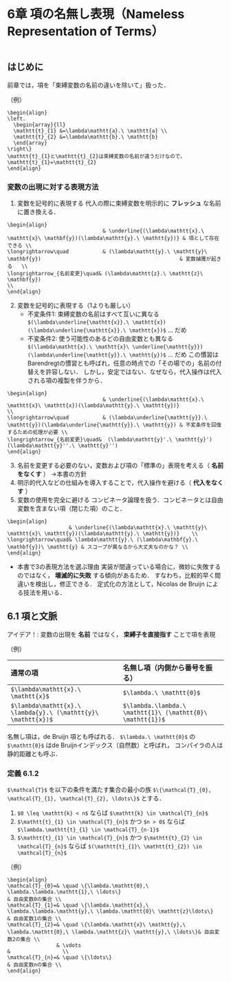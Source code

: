 # 6章 項の名無し表現（Nameless Representation of Terms）

```toc
```
## はじめに
前章では，項を「束縛変数の名前の違いを除いて」扱った．

（例）
```mathjaxBlock
\begin{align}
\left.
  \begin{array}{ll}
  \mathtt{t}_{1} &=\lambda\mathtt{a}.\ \mathtt{a} \\
  \mathtt{t}_{2} &=\lambda\mathtt{b}.\ \mathtt{b}
  \end{array}
\right\}
\mathtt{t}_{1}と\mathtt{t}_{2}は束縛変数の名前が違うだけなので，
\mathtt{t}_{1}=\mathtt{t}_{2}
\end{align}
```

### 変数の出現に対する表現方法

1. 変数を記号的に表現する
代入の際に束縛変数を明示的に **フレッシュ** な名前に置き換える．
```mathjaxBlock
\begin{align}
                               & \underline{(\lambda\mathtt{x}.\ \mathtt{x}\ \mathbf{y})(\lambda\mathtt{y}.\ \mathtt{y})} & 項として存在できる \\
\longrightarrow\quad           & (\lambda\mathtt{y}.\ \mathtt{y}\ \mathbf{y})                                             & 変数捕獲が起きる   \\
\longrightarrow_{名前変更}\quad& (\lambda\mathtt{z}.\ \mathtt{z}\ \mathbf{y})                                                                  \\
\end{align}
```
2. 変数を記号的に表現する（1よりも厳しい）
    - 不変条件1: 束縛変数の名前はすべて互いに異なる
    `$(\lambda\underline{\mathtt{x}}.\ \mathtt{x})(\lambda\underline{\mathtt{x}}.\ \mathtt{x})$` ... だめ
    - 不変条件2: 使う可能性のあるどの自由変数とも異なる
    `$(\lambda\mathtt{x}.\ \mathtt{x}\ \underline{\mathtt{y}})(\lambda\underline{\mathtt{y}}.\ \mathtt{y})$` ... だめ
この慣習はBarendregtの慣習とも呼ばれ，任意の時点での「その場での」名前の付替えを許容しない．
しかし，安定ではない．なぜなら，代入操作は代入される項の複製を伴うから．
```mathjaxBlock
\begin{align}
                               & \underline{(\lambda\mathtt{x}.\ \mathtt{x}\ \mathtt{x})(\lambda\mathtt{y}.\ \mathtt{y})}                                      \\
\longrightarrow\quad           & (\lambda\underline{\mathtt{y}}.\ \mathtt{y})(\lambda\underline{\mathtt{y}}.\ \mathtt{y}) & 不変条件を回復するための処理が必要 \\
\longrightarrow_{名前変更}\quad&  (\lambda\mathtt{y}'.\ \mathtt{y}')(\lambda\mathtt{y}''.\ \mathtt{y}'')
\end{align}
```
3. 名前を変更する必要のない，変数および項の「標準の」表現を考える（ **名前をなくす** ）
→本書の方針
4. 明示的代入などの仕組みを導入することで，代入操作を避ける（ **代入をなくす** ）
5. 変数の使用を完全に避ける
コンビネータ論理を扱う．コンビネータとは自由変数を含まない項（閉じた項）のこと．
```mathjaxBlock
\begin{align}
                    & \underline{(\lambda\mathtt{x}.\ \mathtt{y}\ \mathtt{x}\ \mathtt{y})(\lambda\mathtt{y}.\ \mathtt{y})}    \\
\longrightarrow\quad& \lambda\mathtt{y}.\ (\lambda\mathbf{y}.\ \mathbf{y})\ \mathtt{y} & スコープが異なるから大丈夫なのかな？ \\
\end{align}
```

- 本書で3の表現方法を選ぶ理由
実装が間違っている場合に，微妙に失敗するのではなく，
**壊滅的に失敗** する傾向があるため．
すなわち，比較的早く間違いを検出し，修正できる．
定式化の方法として，Nicolas de Bruijn による技法を用いる．

## 6.1 項と文脈
アイデア！: 変数の出現を **名前** ではなく， **束縛子を直接指す** ことで項を表現

（例）

|通常の項                                                     |名無し項（内側から番号を振る）                            |
|:------------------------------------------------------------|:---------------------------------------------------------|
|`$\lambda\mathtt{x}.\ \mathtt{x}$`                           |`$\lambda.\ \mathtt{0}$`                                  |
|`$\lambda\mathtt{x}.\ \lambda{y}.\ (\mathtt{y}\ \mathtt{x})$`|`$\lambda.\lambda.\ \mathtt{1}\ (\mathtt{0}\ \mathtt{1})$`|

名無し項は，de Bruijn 項とも呼ばれる．
`$\lambda.\ \mathtt{0}$` の `$\mathtt{0}$` はde Bruijnインデックス（自然数）と呼ばれ，
コンパイラの人は静的距離とも呼ぶ．

### 定義 6.1.2
`$\mathcal{T}$` を以下の条件を満たす集合の最小の族 `$\{\mathcal{T}_{0}, \mathcal{T}_{1}, \mathcal{T}_{2}, \ldots\}$` とする．
1. `$0 \leq \mathtt{k} < n$` ならば `$\mathtt{k} \in \mathcal{T}_{n}$`
2. `$\mathtt{t}_{1} \in \mathcal{T}_{n}$` かつ `$n > 0$` ならば `$\lambda.\mathtt{t}_{1} \in \mathcal{T}_{n-1}$`
3. `$\mathtt{t}_{1} \in \mathcal{T}_{n}$` かつ `$\mathtt{t}_{2} \in \mathcal{T}_{n}$` ならば `$(\mathtt{t}_{1}\ \mathtt{t}_{2}) \in \mathcal{T}_{n}$`

（例）
```mathjaxBlock
\begin{align}
\mathcal{T}_{0}=& \quad \{\lambda.\mathtt{0},\ \lambda.\lambda.\mathtt{1},\ \ldots\}                                     & 自由変数0の集合 \\
\mathcal{T}_{1}=& \quad \{\lambda.\mathtt{x},\ \lambda.\lambda.\mathtt{y},\ \lambda.\mathtt{0}\ \mathtt{z}\ldots\}       & 自由変数1の集合 \\
\mathcal{T}_{2}=& \quad \{\lambda.\mathtt{x}\ \mathtt{y},\ \lambda.\mathtt{0},\ \lambda.\mathtt{z}\ \mathtt{y},\ \ldots\}& 自由変数2の集合 \\
                & \vdots                                                                                                 &                 \\
\mathcal{T}_{n}=& \quad \{\ldots\}                                                                                       & 自由変数nの集合 \\
\end{align}
```

